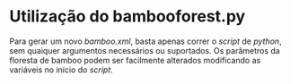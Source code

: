 # Utilização do bambooforest.py

Para gerar um novo _bamboo.xml_, basta apenas correr o _script_ de _python_, sem quaiquer argumentos necessários ou suportados. Os parâmetros da floresta de bamboo podem ser facilmente alterados modificando as variáveis no início do *script*.